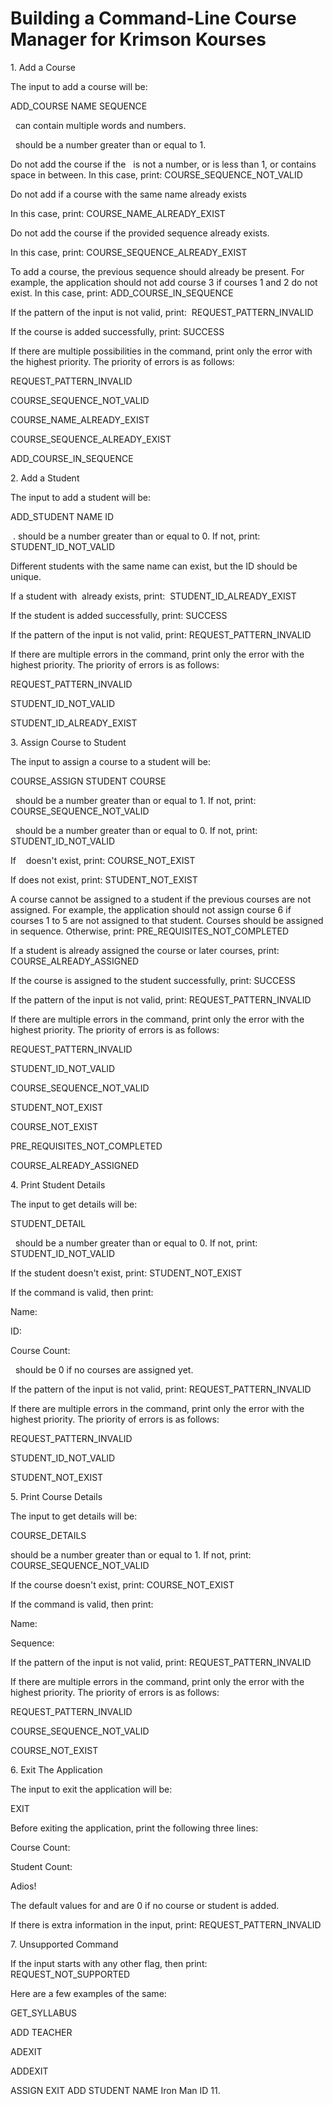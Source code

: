 Building a Command-Line Course Manager for Krimson Kourses
==========================================================


1\. Add a Course

The input to add a course will be:

ADD_COURSE NAME <Course Name> SEQUENCE <Course Sequence>

 <Course Name> can contain multiple words and numbers.

 <Course Sequence> should be a number greater than or equal to 1. 

Do not add the course if the <Course Sequence>  is not a number, or is less than 1, or contains space in between. In this case, print: COURSE_SEQUENCE_NOT_VALID

Do not add if a course with the same name already exists

In this case, print: COURSE_NAME_ALREADY_EXIST

Do not add the course if the provided sequence already exists.

In this case, print: COURSE_SEQUENCE_ALREADY_EXIST

To add a course, the previous sequence should already be present. For example, the application should not add course 3 if courses 1 and 2 do not exist. In this case, print: ADD_COURSE_IN_SEQUENCE

If the pattern of the input is not valid, print:  REQUEST_PATTERN_INVALID

If the course is added successfully, print: SUCCESS

If there are multiple possibilities in the command, print only the error with the highest priority. The priority of errors is as follows:

REQUEST_PATTERN_INVALID

COURSE_SEQUENCE_NOT_VALID

COURSE_NAME_ALREADY_EXIST

COURSE_SEQUENCE_ALREADY_EXIST

ADD_COURSE_IN_SEQUENCE

2\. Add a Student

The input to add a student will be:

ADD_STUDENT NAME <Student Name> ID <Student ID>

 <Student ID>. should be a number greater than or equal to 0. If not, print: STUDENT_ID_NOT_VALID

Different students with the same name can exist, but the ID should be unique.

If a student with  <Student ID> already exists, print:  STUDENT_ID_ALREADY_EXIST

If the student is added successfully, print: SUCCESS

If the pattern of the input is not valid, print: REQUEST_PATTERN_INVALID

If there are multiple errors in the command, print only the error with the highest priority. The priority of errors is as follows:

REQUEST_PATTERN_INVALID

STUDENT_ID_NOT_VALID

STUDENT_ID_ALREADY_EXIST

3\. Assign Course to Student

The input to assign a course to a student will be:

COURSE_ASSIGN STUDENT <Student ID> COURSE <Course Sequence>

 <Course Sequence> should be a number greater than or equal to 1. If not, print: COURSE_SEQUENCE_NOT_VALID

 <Student ID> should be a number greater than or equal to 0. If not, print: STUDENT_ID_NOT_VALID

If <Course Sequence>   doesn't exist, print: COURSE_NOT_EXIST

If <Student ID> does not exist, print: STUDENT_NOT_EXIST

A course cannot be assigned to a student if the previous courses are not assigned. For example, the application should not assign course 6 if courses 1 to 5 are not assigned to that student. Courses should be assigned in sequence. Otherwise, print: PRE_REQUISITES_NOT_COMPLETED

If a student is already assigned the course or later courses, print: COURSE_ALREADY_ASSIGNED

If the course is assigned to the student successfully, print: SUCCESS

If the pattern of the input is not valid, print: REQUEST_PATTERN_INVALID

If there are multiple errors in the command, print only the error with the highest priority. The priority of errors is as follows:

REQUEST_PATTERN_INVALID

STUDENT_ID_NOT_VALID

COURSE_SEQUENCE_NOT_VALID

STUDENT_NOT_EXIST

COURSE_NOT_EXIST

PRE_REQUISITES_NOT_COMPLETED

COURSE_ALREADY_ASSIGNED

4\. Print Student Details

The input to get details will be:

STUDENT_DETAIL <Student ID>

 <Student ID> should be a number greater than or equal to 0. If not, print: STUDENT_ID_NOT_VALID

If the student doesn't exist, print: STUDENT_NOT_EXIST

If the command is valid, then print:

Name: <Student Name> 

ID: <Student ID>

Course Count: <Course Count>

 <Course Count> should be 0 if no courses are assigned yet.

If the pattern of the input is not valid, print: REQUEST_PATTERN_INVALID

If there are multiple errors in the command, print only the error with the highest priority. The priority of errors is as follows:

REQUEST_PATTERN_INVALID

STUDENT_ID_NOT_VALID

STUDENT_NOT_EXIST

5\. Print Course Details

The input to get details will be:

COURSE_DETAILS <Course Sequence>

<Course Sequence> should be a number greater than or equal to 1. If not, print: COURSE_SEQUENCE_NOT_VALID

If the course doesn't exist, print: COURSE_NOT_EXIST

If the command is valid, then print:

Name: <Course Name>

Sequence: <Course Sequence>

If the pattern of the input is not valid, print: REQUEST_PATTERN_INVALID

If there are multiple errors in the command, print only the error with the highest priority. The priority of errors is as follows:

REQUEST_PATTERN_INVALID

COURSE_SEQUENCE_NOT_VALID

COURSE_NOT_EXIST

6\. Exit The Application

The input to exit the application will be:

EXIT

Before exiting the application, print the following three lines:

Course Count: <Course Count>

Student Count: <Student Count>

Adios!

The default values for <Course Count> and <Student Count> are 0 if no course or student is added.

If there is extra information in the input, print: REQUEST_PATTERN_INVALID

7\. Unsupported Command

If the input starts with any other flag, then print: REQUEST_NOT_SUPPORTED

Here are a few examples of the same:

GET_SYLLABUS

ADD TEACHER

ADEXIT

ADDEXIT

ASSIGN EXIT ADD STUDENT NAME Iron Man ID 11.
